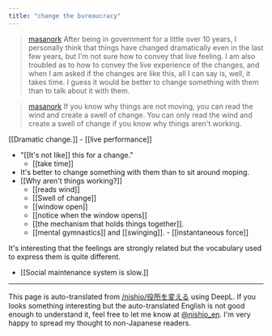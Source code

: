 ```yaml
---
title: "change the bureaucracy"
---
```


> [masanork](https://twitter.com/masanork/status/1757062173317304383) After being in government for a little over 10 years, I personally think that things have changed dramatically even in the last few years, but I'm not sure how to convey that live feeling. I am also troubled as to how to convey the live experience of the changes, and when I am asked if the changes are like this, all I can say is, well, it takes time. I guess it would be better to change something with them than to talk about it with them.

> [masanork](https://twitter.com/masanork/status/1757066286344085927) If you know why things are not moving, you can read the wind and create a swell of change. You can only read the wind and create a swell of change if you know why things aren't working.

[[Dramatic change.]]
    - [[live performance]]
- "[[It's not like]] this for a change."
    - [[take time]]
- It's better to change something with them than to sit around moping.
- [[Why aren't things working?]]
    - [[reads wind]]
    - [[Swell of change]]
    - [[window open]]
    - [[notice when the window opens]]
    - [[the mechanism that holds things together]].
    - [[mental gymnastics]] and [[swinging]].
            - [[instantaneous force]]

It's interesting that the feelings are strongly related but the vocabulary used to express them is quite different.
- [[Social maintenance system is slow.]]

---
This page is auto-translated from [/nishio/役所を変える](https://scrapbox.io/nishio/役所を変える) using DeepL. If you looks something interesting but the auto-translated English is not good enough to understand it, feel free to let me know at [@nishio_en](https://twitter.com/nishio_en). I'm very happy to spread my thought to non-Japanese readers.